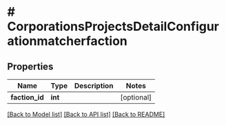 # # CorporationsProjectsDetailConfigurationmatcherfaction

## Properties

Name | Type | Description | Notes
------------ | ------------- | ------------- | -------------
**faction_id** | **int** |  | [optional]

[[Back to Model list]](../../README.md#models) [[Back to API list]](../../README.md#endpoints) [[Back to README]](../../README.md)
